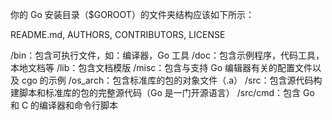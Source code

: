 你的 Go 安装目录（$GOROOT）的文件夹结构应该如下所示：

README.md, AUTHORS, CONTRIBUTORS, LICENSE

/bin：包含可执行文件，如：编译器，Go 工具
/doc：包含示例程序，代码工具，本地文档等
/lib：包含文档模版
/misc：包含与支持 Go 编辑器有关的配置文件以及 cgo 的示例
/os_arch：包含标准库的包的对象文件（.a）
/src：包含源代码构建脚本和标准库的包的完整源代码（Go 是一门开源语言）
/src/cmd：包含 Go 和 C 的编译器和命令行脚本

